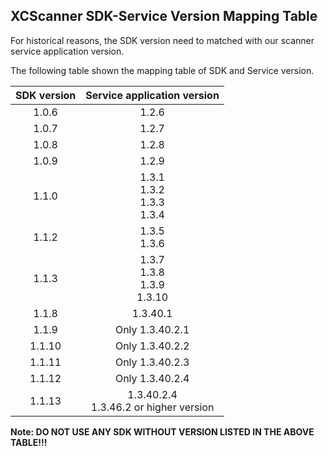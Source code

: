 XCScanner SDK-Service Version Mapping Table
---

For historical reasons, the SDK version need to matched with our scanner service application version.

The following table shown the mapping table of SDK and Service version.

| SDK version |        Service application version        |
|:-----------:|:-----------------------------------------:|
|    1.0.6    |                   1.2.6                   |
|    1.0.7    |                   1.2.7                   |
|    1.0.8    |                   1.2.8                   |
|    1.0.9    |                   1.2.9                   |
|    1.1.0    |    1.3.1<br/>1.3.2<br/>1.3.3<br/>1.3.4    |
|    1.1.2    |              1.3.5<br/>1.3.6              |
|    1.1.3    |   1.3.7<br/>1.3.8<br/>1.3.9<br/>1.3.10    |
|    1.1.8    |                 1.3.40.1                  |
|    1.1.9    |              Only 1.3.40.2.1              |
|   1.1.10    |              Only 1.3.40.2.2              |
|   1.1.11    |              Only 1.3.40.2.3              |
|   1.1.12    |              Only 1.3.40.2.4              |
|   1.1.13    | 1.3.40.2.4<br/>1.3.46.2 or higher version |

**Note: DO NOT USE ANY SDK WITHOUT VERSION LISTED IN THE ABOVE TABLE!!!**

